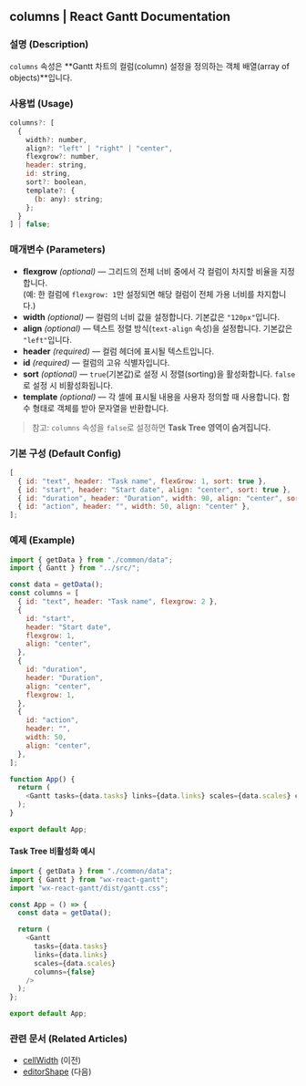 ## columns | React Gantt Documentation

### 설명 (Description)
`columns` 속성은 **Gantt 차트의 컬럼(column) 설정을 정의하는 객체 배열(array of objects)**입니다.

### 사용법 (Usage)
```javascript
columns?: [
  {
    width?: number,
    align?: "left" | "right" | "center",
    flexgrow?: number,
    header: string,
    id: string,
    sort?: boolean,
    template?: {
      (b: any): string;
    };
  }
] | false;
```

### 매개변수 (Parameters)
- **flexgrow** *(optional)* — 그리드의 전체 너비 중에서 각 컬럼이 차지할 비율을 지정합니다.  
  (예: 한 컬럼에 `flexgrow: 1`만 설정되면 해당 컬럼이 전체 가용 너비를 차지합니다.)  
- **width** *(optional)* — 컬럼의 너비 값을 설정합니다. 기본값은 `"120px"`입니다.  
- **align** *(optional)* — 텍스트 정렬 방식(`text-align` 속성)을 설정합니다. 기본값은 `"left"`입니다.  
- **header** *(required)* — 컬럼 헤더에 표시될 텍스트입니다.  
- **id** *(required)* — 컬럼의 고유 식별자입니다.  
- **sort** *(optional)* — `true`(기본값)로 설정 시 정렬(sorting)을 활성화합니다. `false`로 설정 시 비활성화됩니다.  
- **template** *(optional)* — 각 셀에 표시될 내용을 사용자 정의할 때 사용합니다. 함수 형태로 객체를 받아 문자열을 반환합니다.  

> 참고: `columns` 속성을 `false`로 설정하면 **Task Tree 영역이 숨겨집니다.**

### 기본 구성 (Default Config)
```javascript
[
  { id: "text", header: "Task name", flexGrow: 1, sort: true },
  { id: "start", header: "Start date", align: "center", sort: true },
  { id: "duration", header: "Duration", width: 90, align: "center", sort: true },
  { id: "action", header: "", width: 50, align: "center" },
];
```

### 예제 (Example)
```javascript
import { getData } from "./common/data";
import { Gantt } from "../src/";

const data = getData();
const columns = [
  { id: "text", header: "Task name", flexgrow: 2 },
  {
    id: "start",
    header: "Start date",
    flexgrow: 1,
    align: "center",
  },
  {
    id: "duration",
    header: "Duration",
    align: "center",
    flexgrow: 1,
  },
  {
    id: "action",
    header: "",
    width: 50,
    align: "center",
  },
];

function App() {
  return (
    <Gantt tasks={data.tasks} links={data.links} scales={data.scales} columns={columns} />
  );
}

export default App;
```

#### Task Tree 비활성화 예시
```javascript
import { getData } from "./common/data";
import { Gantt } from "wx-react-gantt";
import "wx-react-gantt/dist/gantt.css";

const App = () => {
  const data = getData();

  return (
    <Gantt
      tasks={data.tasks}
      links={data.links}
      scales={data.scales}
      columns={false}
    />
  );
};

export default App;
```

### 관련 문서 (Related Articles)
- [cellWidth](https://docs.svar.dev/react/gantt/api/properties/cellWidth) (이전)
- [editorShape](https://docs.svar.dev/react/gantt/api/properties/editorShape) (다음)
